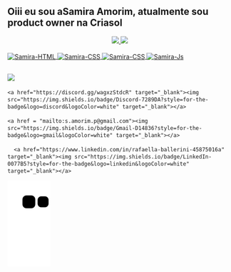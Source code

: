 ## Oiii eu sou aSamira Amorim, atualmente sou product owner na Criasol

<div align="center">
  <a href="[https://github.com/Samorim](https://github.com/Samorim)">
  <img height="180em" src="https://github-readme-stats.vercel.app/api?username=Samorim&show_icons=true&theme=dracula&include_all_commits=true&count_private=true"/>
  <img height="180em" src="https://github-readme-stats.vercel.app/api/top-langs/?username=Samorim&layout=compact&langs_count=7&theme=dracula"/>
</div>  
  
<div style="display: inline_block"><br>    
  <img align="center" alt="Samira-HTML" height="30" width="40" src="https://cdn.jsdelivr.net/gh/devicons/devicon/icons/html5/html5-original.svg"/>
  <img align="center" alt="Samira-CSS" height="30" width="40" src="https://cdn.jsdelivr.net/gh/devicons/devicon/icons/css3/css3-original.svg" />
  <img align="center" alt="Samira-CSS" height="30" width="40" src="https://cdn.jsdelivr.net/gh/devicons/devicon/icons/typescript/typescript-original.svg" />
  <img align="center" alt="Samira-Js" height="30" width="40" src="https://cdn.jsdelivr.net/gh/devicons/devicon/icons/react/react-original.svg"/>                         </div>

##
  
  <div>  
    <a href="https://instagram.com/samiraamorimpereira" target="_blank"><img src="https://img.shields.io/badge/-Instagram-%23E4405F?style=for-the-badge&logo=instagram&logoColor=white" target="_blank"></a>
   
    <a href="https://discord.gg/wagxzStdcR" target="_blank"><img src="https://img.shields.io/badge/Discord-7289DA?style=for-the-badge&logo=discord&logoColor=white" target="_blank"></a> 
    
    <a href = "mailto:s.amorim.p@gmail.com"><img src="https://img.shields.io/badge/Gmail-D14836?style=for-the-badge&logo=gmail&logoColor=white" target="_blank"></a>

      <a href="https://www.linkedin.com/in/rafaella-ballerini-45875016a" target="_blank"><img src="https://img.shields.io/badge/LinkedIn-0077B5?style=for-the-badge&logo=linkedin&logoColor=white" target="_blank"></a> 
 
  ![Snake animation](https://github.com/rafaballerini/rafaballerini/blob/output/github-contribution-grid-snake.svg)
 
</div>
